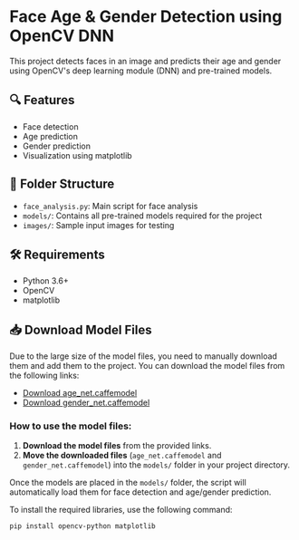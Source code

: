 # Face Age & Gender Detection using OpenCV DNN

This project detects faces in an image and predicts their age and gender using OpenCV's deep learning module (DNN) and pre-trained models.

## 🔍 Features
- Face detection
- Age prediction
- Gender prediction
- Visualization using matplotlib

## 📂 Folder Structure
- `face_analysis.py`: Main script for face analysis
- `models/`: Contains all pre-trained models required for the project
- `images/`: Sample input images for testing

## 🛠️ Requirements
- Python 3.6+
- OpenCV
- matplotlib

## 📥 Download Model Files

Due to the large size of the model files, you need to manually download them and add them to the project. You can download the model files from the following links:

- [Download age_net.caffemodel](<https://drive.google.com/file/d/1-eo1wPH1Tw_txIVTt_hH61bHQqhv2QmU/view?usp=sharing>)
- [Download gender_net.caffemodel](<https://drive.google.com/file/d/1XJ0M-AkMHrchFTaQ8wJ7L7Ns8o7MdpfT/view?usp=sharing>)

### How to use the model files:

1. **Download the model files** from the provided links.
2. **Move the downloaded files** (`age_net.caffemodel` and `gender_net.caffemodel`) into the `models/` folder in your project directory.

Once the models are placed in the `models/` folder, the script will automatically load them for face detection and age/gender prediction.


To install the required libraries, use the following command:
```bash
pip install opencv-python matplotlib
